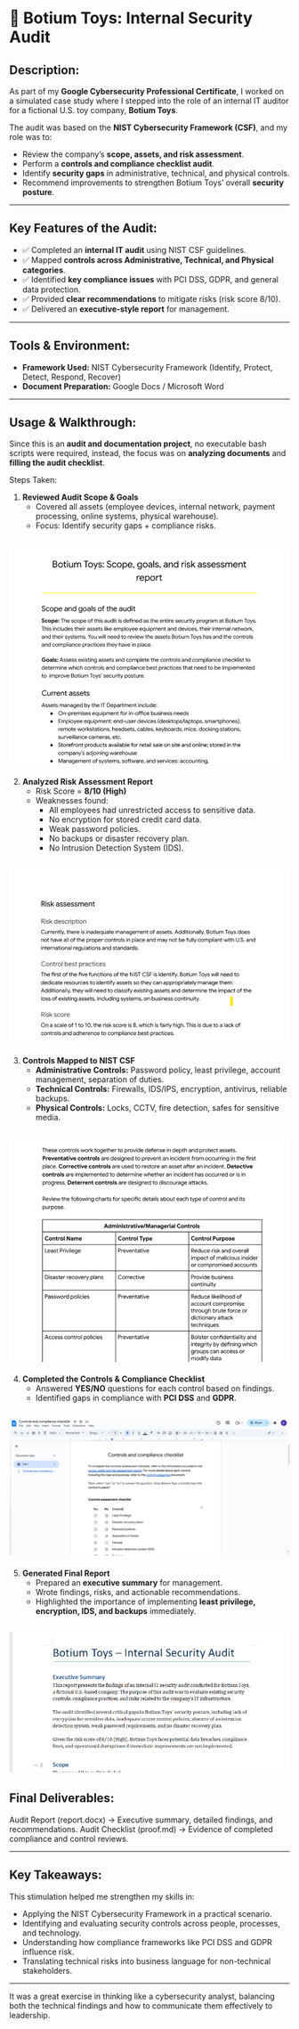 
# 🧸 Botium Toys: Internal Security Audit  

## **Description:**  
As part of my **Google Cybersecurity Professional Certificate**, I worked on a simulated case study where I stepped into the role of an internal IT auditor for a fictional U.S. toy company, **Botium Toys**.

The audit was based on the **NIST Cybersecurity Framework (CSF)**, and my role was to:  
- Review the company’s **scope, assets, and risk assessment**.  
- Perform a **controls and compliance checklist audit**.  
- Identify **security gaps** in administrative, technical, and physical controls.  
- Recommend improvements to strengthen Botium Toys’ overall **security posture**.  

---

## Key Features of the Audit:  
- ✅ Completed an **internal IT audit** using NIST CSF guidelines.  
- ✅ Mapped **controls across Administrative, Technical, and Physical categories**.  
- ✅ Identified **key compliance issues** with PCI DSS, GDPR, and general data protection.  
- ✅ Provided **clear recommendations** to mitigate risks (risk score 8/10).  
- ✅ Delivered an **executive-style report** for management.  

---

## Tools & Environment: 
- **Framework Used:** NIST Cybersecurity Framework (Identify, Protect, Detect, Respond, Recover)  
- **Document Preparation:** Google Docs / Microsoft Word  

---

## Usage & Walkthrough:

Since this is an **audit and documentation project**, no executable bash scripts were required, instead, the focus was on **analyzing documents** and **filling the audit checklist**.  

Steps Taken:  

1. **Reviewed Audit Scope & Goals**  
   - Covered all assets (employee devices, internal network, payment processing, online systems, physical warehouse).  
   - Focus: Identify security gaps + compliance risks.  

 ![Fig1](assets/images/scope_review.png)
---

2. **Analyzed Risk Assessment Report**  
   - Risk Score = **8/10 (High)**  
   - Weaknesses found:  
     - All employees had unrestricted access to sensitive data.  
     - No encryption for stored credit card data.  
     - Weak password policies.  
     - No backups or disaster recovery plan.  
     - No Intrusion Detection System (IDS).  

  ![Fig2](assets/images/risk_assessment.png)
---

3. **Controls Mapped to NIST CSF**  
   - **Administrative Controls:** Password policy, least privilege, account management, separation of duties.  
   - **Technical Controls:** Firewalls, IDS/IPS, encryption, antivirus, reliable backups.
   - **Physical Controls:** Locks, CCTV, fire detection, safes for sensitive media.  

![Fig3](assets/images/control_mapping.png)
---

4. **Completed the Controls & Compliance Checklist**  
   - Answered **YES/NO** questions for each control based on findings.  
   - Identified gaps in compliance with **PCI DSS** and **GDPR**.  

![Fig4](assets/images/checklist.png)
---

5. **Generated Final Report**  
   - Prepared an **executive summary** for management.  
   - Wrote findings, risks, and actionable recommendations.  
   - Highlighted the importance of implementing **least privilege, encryption, IDS, and backups** immediately.  

![Fig5](assets/images/report_summary.png)
---

## Final Deliverables:
Audit Report (report.docx) → Executive summary, detailed findings, and recommendations.
Audit Checklist (proof.md) → Evidence of completed compliance and control reviews. 

---

## Key Takeaways:
This stimulation helped me strengthen my skills in:
- Applying the NIST Cybersecurity Framework in a practical scenario.
- Identifying and evaluating security controls across people, processes, and technology.
- Understanding how compliance frameworks like PCI DSS and GDPR influence risk.
- Translating technical risks into business language for non-technical stakeholders.

---




It was a great exercise in thinking like a cybersecurity analyst, balancing both the technical findings and how to communicate them effectively to leadership.
